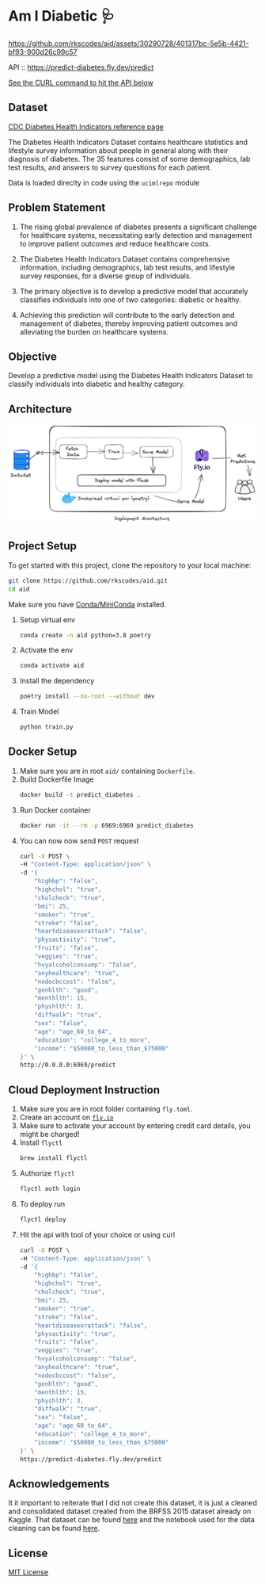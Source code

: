 # Am I Diabetic 🩺


https://github.com/rkscodes/aid/assets/30290728/401317bc-5e5b-4421-bf93-900d26c99c57


API :: https://predict-diabetes.fly.dev/predict 

[See the CURL command to hit the API below](#cloud-deployment-instruction)

## Dataset
[CDC Diabetes Health Indicators reference page](https://archive.ics.uci.edu/dataset/891/cdc+diabetes+health+indicators)

The Diabetes Health Indicators Dataset contains healthcare statistics and lifestyle survey information about people in general along with their diagnosis of diabetes. The 35 features consist of some demographics, lab test results, and answers to survey questions for each patient.

Data is loaded direclty in code using the `ucimlrepo` module

## Problem Statement
1. The rising global prevalence of diabetes presents a significant challenge for healthcare systems, necessitating early detection and management to improve patient outcomes and reduce healthcare costs.

2. The Diabetes Health Indicators Dataset contains comprehensive information, including demographics, lab test results, and lifestyle survey responses, for a diverse group of individuals.

3. The primary objective is to develop a predictive model that accurately classifies individuals into one of two categories: diabetic or healthy.

4. Achieving this prediction will contribute to the early detection and management of diabetes, thereby improving patient outcomes and alleviating the burden on healthcare systems.

## Objective
Develop a predictive model using the Diabetes Health Indicators Dataset to classify individuals into diabetic and healthy category.

## Architecture
<img src='assets/arch.png'>


## Project Setup
To get started with this project, clone the repository to your local machine:
```bash
git clone https://github.com/rkscodes/aid.git
cd aid
```
Make sure you have [Conda/MiniConda](https://docs.conda.io/projects/miniconda/en/latest/index.html#quick-command-line-install) installed.
1. Setup virtual env 
	```bash
	conda create -n aid python=3.8 poetry
	```
2. Activate the env 
	```bash
	conda activate aid
	```
3. Install the dependency
	```bash
	poetry install --no-root --without dev
	```
4. Train Model
	```bash
	python train.py
	```

## Docker Setup
1. Make sure you are in root `aid/` containing `Dockerfile`.
2. Build Dockerfile Image
	```bash
	docker build -t predict_diabetes .
	```
3. Run Docker container
	```bash
	docker run -it --rm -p 6969:6969 predict_diabetes
	```
4. You can now now send `POST` request
	```bash
	curl -X POST \
	-H "Content-Type: application/json" \
	-d '{
		"highbp": "false",
		"highchol": "true",
		"cholcheck": "true",
		"bmi": 25,
		"smoker": "true",
		"stroke": "false",
		"heartdiseaseorattack": "false",
		"physactivity": "true",
		"fruits": "false",
		"veggies": "true",
		"hvyalcoholconsump": "false",
		"anyhealthcare": "true",
		"nodocbccost": "false",
		"genhlth": "good",
		"menthlth": 15,
		"physhlth": 3,
		"diffwalk": "true",
		"sex": "false",
		"age": "age_60_to_64",
		"education": "college_4_to_more",
		"income": "$50000_to_less_than_$75000"
	}' \
	http://0.0.0.0:6969/predict
    ```

## Cloud Deployment Instruction
1. Make sure you are in root folder containing `fly.toml`.
2. Create an account on [`fly.io`](https://fly.io)
3. Make sure to activate your account by entering credit card details, you might be charged!
4. Install `flyctl` 
	```bash
	brew install flyctl
	```
5. Authorize `flyctl`
	```bash
	flyctl auth login
	```
6. To deploy run
	```bash
	flyctl deploy
	```
7. Hit the api with tool of your choice or using curl
	```bash
	curl -X POST \
	-H "Content-Type: application/json" \
	-d '{
		"highbp": "false",
		"highchol": "true",
		"cholcheck": "true",
		"bmi": 25,
		"smoker": "true",
		"stroke": "false",
		"heartdiseaseorattack": "false",
		"physactivity": "true",
		"fruits": "false",
		"veggies": "true",
		"hvyalcoholconsump": "false",
		"anyhealthcare": "true",
		"nodocbccost": "false",
		"genhlth": "good",
		"menthlth": 15,
		"physhlth": 3,
		"diffwalk": "true",
		"sex": "false",
		"age": "age_60_to_64",
		"education": "college_4_to_more",
		"income": "$50000_to_less_than_$75000"
	}' \
	https://predict-diabetes.fly.dev/predict
    ```
## Acknowledgements
It it important to reiterate that I did not create this dataset, it is just a cleaned and consolidated dataset created from the BRFSS 2015 dataset already on Kaggle. That dataset can be found [here](https://www.kaggle.com/cdc/behavioral-risk-factor-surveillance-system) and the notebook used for the data cleaning can be found [here](https://www.kaggle.com/alexteboul/diabetes-health-indicators-dataset-notebook).

## License
[MIT License](LICENSE)
